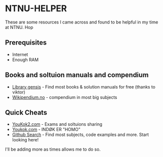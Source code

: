 # NTNU-HELPER
These are some resources I came across and found to be helpful in my time at NTNU. Hop

## Prerequisites
* Internet
* Enough RAM


## Books and soltuion manuals and compendium

* [Library gensis](http://gen.lib.rus.ec/) - Find most books & solution manuals for free (thanks to viktor)
* [Wikipendium.no](https://www.wikipendium.no/) - compendium in most big subjects 



## Quick Cheats

* [YouKok2.com](youkok2.com) - Exams and soltuions sharing
* [Youkok.com](http://youkok.com/) - INDØK ER "HOMO"
* [Github Search](https://github.com/search) - Find most subjects, code examples and more. Start looking here!

I'll be adding more as times allows me to do so.
